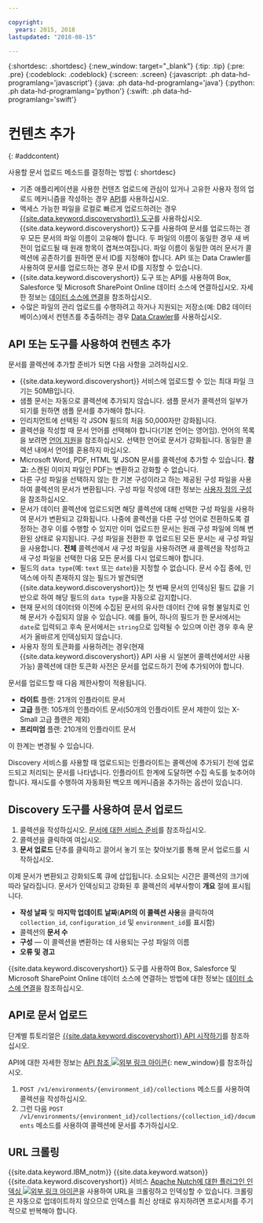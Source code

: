 ```yaml
---

copyright:
  years: 2015, 2018
lastupdated: "2018-08-15"

---
```


{:shortdesc: .shortdesc}
{:new_window: target="_blank"}
{:tip: .tip}
{:pre: .pre}
{:codeblock: .codeblock}
{:screen: .screen}
{:javascript: .ph data-hd-programlang='javascript'}
{:java: .ph data-hd-programlang='java'}
{:python: .ph data-hd-programlang='python'}
{:swift: .ph data-hd-programlang='swift'}

# 컨텐츠 추가
{: #addcontent}

사용할 문서 업로드 메소드를 결정하는 방법
{: shortdesc}

-   기존 애플리케이션을 사용한 컨텐츠 업로드에 관심이 있거나 고유한 사용자 정의 업로드 메커니즘을 작성하는 경우 [API](/docs/services/discovery/getting-started.html)를 사용하십시오.
-   액세스 가능한 파일을 로컬로 빠르게 업로드하려는 경우 [{{site.data.keyword.discoveryshort}} 도구](/docs/services/discovery/getting-started-tool.html)를 사용하십시오.
    {{site.data.keyword.discoveryshort}} 도구를 사용하여 문서를 업로드하는 경우 모든 문서의 파일 이름이 고유해야 합니다. 두 파일의 이름이 동일한 경우 새 버전이 업로드될 때 원래 항목이 겹쳐쓰여집니다. 파일 이름이 동일한 여러 문서가 콜렉션에 공존하기를 원하면 문서 ID를 지정해야 합니다. API 또는 Data Crawler를 사용하여 문서를 업로드하는 경우 문서 ID를 지정할 수 있습니다.
-   {{site.data.keyword.discoveryshort}} 도구 또는 API를 사용하여 Box, Salesforce 및 Microsoft SharePoint Online 데이터 소스에 연결하십시오. 자세한 정보는 [데이터 소스에 연결](/docs/services/discovery/connect.html)을 참조하십시오.
-   수많은 파일의 관리 업로드를 수행하려고 하거나 지원되는 저장소(예: DB2 데이터베이스)에서 컨텐츠를 추출하려는 경우 [Data Crawler](/docs/services/discovery/data-crawler.html)를 사용하십시오.

## API 또는 도구를 사용하여 컨텐츠 추가

문서를 콜렉션에 추가할 준비가 되면 다음 사항을 고려하십시오.

-   {{site.data.keyword.discoveryshort}} 서비스에 업로드할 수 있는 최대 파일 크기는 50MB입니다.
-   샘플 문서는 자동으로 콜렉션에 추가되지 않습니다. 샘플 문서가 콜렉션의 일부가 되기를 원하면 샘플 문서를 추가해야 합니다.
-   인리치먼트에 선택된 각 JSON 필드의 처음 50,000자만 강화됩니다. 
-   콜렉션을 작성할 때 문서 언어를 선택해야 합니다(기본 언어는 영어임). 언어의 목록을 보려면 [언어 지원](/docs/services/discovery/language-support.html)을 참조하십시오. 선택한 언어로 문서가 강화됩니다. 동일한 콜렉션 내에서 언어를 혼용하지 마십시오.
-   Microsoft Word, PDF, HTML 및 JSON 문서를 콜렉션에 추가할 수 있습니다. **참고:** 스캔된 이미지 파일인 PDF는 변환하고 강화할 수 없습니다.
-   다른 구성 파일을 선택하지 않는 한 기본 구성이라고 하는 제공된 구성 파일을 사용하여 콜렉션의 문서가 변환됩니다. 구성 파일 작성에 대한 정보는 [사용자 정의 구성](/docs/services/discovery/building.html#custom-configuration)을 참조하십시오.
-   문서가 데이터 콜렉션에 업로드되면 해당 콜렉션에 대해 선택한 구성 파일을 사용하여 문서가 변환되고 강화됩니다. 나중에 콜렉션을 다른 구성 언어로 전환하도록 결정하는 경우 이를 수행할 수 있지만 이미 업로드한 문서는 원래 구성 파일에 의해 변환된 상태로 유지됩니다. 구성 파일을 전환한 후 업로드된 모든 문서는 새 구성 파일을 사용합니다. **전체** 콜렉션에서 새 구성 파일을 사용하려면 새 콜렉션을 작성하고 새 구성 파일을 선택한 다음 모든 문서를 다시 업로드해야 합니다.
-   필드의 `data type`(예: `text` 또는 `date`)을 지정할 수 없습니다. 문서 수집 중에, 인덱스에 아직 존재하지 않는 필드가 발견되면 {{site.data.keyword.discoveryshort}}는 첫 번째 문서의 인덱싱된 필드 값을 기반으로 하여 해당 필드의 `data type`을 자동으로 감지합니다.
-   현재 문서의 데이터와 이전에 수집된 문서의 유사한 데이터 간에 유형 불일치로 인해 문서가 수집되지 않을 수 있습니다. 예를 들어, 하나의 필드가 한 문서에서는 `date`로 입력되고 후속 문서에서는 `string`으로 입력될 수 있으며 이런 경우 후속 문서가 올바르게 인덱싱되지 않습니다.
-   사용자 정의 토큰화를 사용하려는 경우(현재 {{site.data.keyword.discoveryshort}} API 사용 시 일본어 콜렉션에서만 사용 가능) 콜렉션에 대한 토큰화 사전은 문서를 업로드하기 전에 추가되어야 합니다.

문서를 업로드할 때 다음 제한사항이 적용됩니다.

-   **라이트** 플랜: 21개의 인플라이트 문서
-   **고급** 플랜: 105개의 인플라이트 문서(50개의 인플라이트 문서 제한이 있는 X-Small 고급 플랜은 제외)
-   **프리미엄** 플랜: 210개의 인플라이트 문서

이 한계는 변경될 수 있습니다. 

Discovery 서비스를 사용할 때 업로드되는 인플라이트는 콜렉션에 추가되기 전에 업로드되고 처리되는 문서를 나타냅니다. 인플라이트 한계에 도달하면 수집 속도를 늦추어야 합니다. 재시도를 수행하여 자동화된 백오프 메커니즘을 추가하는 옵션이 있습니다.

## Discovery 도구를 사용하여 문서 업로드

1.  콜렉션을 작성하십시오. [문서에 대한 서비스 준비](/docs/services/discovery/building.html#preparing-the-service-for-your-documents)를 참조하십시오.
1.  콜렉션을 클릭하여 여십시오.
1.  **문서 업로드** 단추를 클릭하고 끌어서 놓기 또는 찾아보기를 통해 문서 업로드를 시작하십시오.

이제 문서가 변환되고 강화되도록 큐에 삽입됩니다. 소요되는 시간은 콜렉션의 크기에 따라 달라집니다. 문서가 인덱싱되고 강화된 후 콜렉션의 세부사항이 **개요** 절에 표시됩니다.

-   **작성 날짜** 및 **마지막 업데이트 날짜**(**API의 이 콜렉션 사용**을 클릭하여 `collection_id`, `configuration_id` 및 `environment_id`를 표시함)
-   콜렉션의 **문서 수**
-   **구성** — 이 콜렉션을 변환하는 데 사용되는 구성 파일의 이름
-   **오류 및 경고**

{{site.data.keyword.discoveryshort}} 도구를 사용하여 Box, Salesforce 및 Microsoft SharePoint Online 데이터 소스에 연결하는 방법에 대한 정보는 [데이터 소스에 연결](/docs/services/discovery/connect.html)을 참조하십시오.


## API로 문서 업로드

단계별 튜토리얼은 [{{site.data.keyword.discoveryshort}} API 시작하기](/docs/services/discovery/getting-started.html)를 참조하십시오.

API에 대한 자세한 정보는 [API 참조 ![외부 링크 아이콘](../../icons/launch-glyph.svg "외부 링크 아이콘")](http://www.ibm.com/watson/developercloud/discovery/api/v1/){: new_window}를 참조하십시오.

1.  `POST /v1/environments/{environment_id}/collections` 메소드를 사용하여 콜렉션을 작성하십시오.
1.  그런 다음 `POST /v1/environments/{environment_id}/collections/{collection_id}/documents` 메소드를 사용하여 콜렉션에 문서를 추가하십시오.

## URL 크롤링

{{site.data.keyword.IBM_notm}} {{site.data.keyword.watson}} {{site.data.keyword.discoveryshort}} 서비스 [Apache Nutch에 대한 플러그인 인덱싱 ![외부 링크 아이콘](../../icons/launch-glyph.svg "외부 링크 아이콘")](https://github.com/IBM-Watson/nutch-indexer-discovery)을 사용하여 URL을 크롤링하고 인덱싱할 수 있습니다. 크롤링은 자동으로 업데이트하지 않으므로 인덱스를 최신 상태로 유지하려면 프로시저를 주기적으로 반복해야 합니다.
